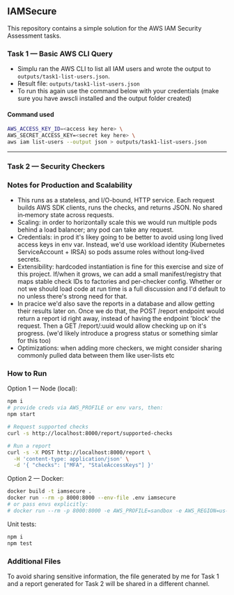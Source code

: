 ## IAMSecure 

This repository contains a simple solution for the AWS IAM Security Assessment tasks.

### Task 1 — Basic AWS CLI Query

- Simplu ran the AWS CLI to list all IAM users and wrote the output to `outputs/task1-list-users.json`.
- Result file: `outputs/task1-list-users.json`
- To run this again use the command below with your credentials (make sure you have awscli installed and the output folder created)

#### Command used

```bash
AWS_ACCESS_KEY_ID=<access key here> \
AWS_SECRET_ACCESS_KEY=<secret key here> \
aws iam list-users --output json > outputs/task1-list-users.json
```

---

### Task 2 — Security Checkers


### Notes for Production and Scalability

- This runs as a stateless, and I/O-bound, HTTP service. Each request builds AWS SDK clients, runs the checks, and returns JSON. No shared in‑memory state across requests.
- Scaling: in order to horizontally scale this we would run multiple pods behind a load balancer; any pod can take any request.
- Credentials: in prod it's likey going to be better to avoid using long lived access keys in env var. Instead, we'd use workload identity (Kubernetes ServiceAccount + IRSA) so pods assume roles without long‑lived secrets.
- Extensibility: hardcoded instantiation is fine for this exercise and size of this project. If/when it grows, we can add a small manifest/registry that maps stable check IDs to factories and per‑checker config. Whether or not we should load code at run time is a full discussion and I'd default to no unless there's strong need for that.
- In pracice we'd also save the reports in a database and allow getting their results later on. Once we do that, the POST /report endpoint would return a report id right away, instead of having the endpoint 'block' the request. Then a GET /report/:uuid would allow checking up on it's progress. (we'd likely introduce a progress status or something simlar for this too)
- Optimizations: when adding more checkers, we might consider sharing commonly pulled data between them like user-lists etc



### How to Run

Option 1 — Node (local):

```bash
npm i
# provide creds via AWS_PROFILE or env vars, then:
npm start

# Request supported checks
curl -s http://localhost:8000/report/supported-checks

# Run a report
curl -s -X POST http://localhost:8000/report \
  -H 'content-type: application/json' \
  -d '{ "checks": ["MFA", "StaleAccessKeys"] }'
```

Option 2 — Docker:

```bash
docker build -t iamsecure .
docker run --rm -p 8000:8000 --env-file .env iamsecure
# or pass envs explicitly:
# docker run --rm -p 8000:8000 -e AWS_PROFILE=sandbox -e AWS_REGION=us-east-1 iamsecure
```

Unit tests:

```bash
npm i
npm test
```


### Additional Files

To avoid sharing sensitive information, the file generated by me for Task 1 and a report generated for Task 2 will be shared in a different channel.